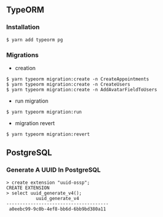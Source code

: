 ## TypeORM

### Installation
```
$ yarn add typeorm pg
```

### Migrations

* creation
```
$ yarn typeorm migration:create -n CreateAppointments
$ yarn typeorm migration:create -n CreateUsers
$ yarn typeorm migration:create -n AddAvatarFieldToUsers
```

* run migration
```
$ yarn typeorm migration:run
```

* migration revert
```
$ yarn typeorm migration:revert
```

## PostgreSQL

### Generate A UUID In PostgreSQL
```
> create extension "uuid-ossp";
CREATE EXTENSION
> select uuid_generate_v4();
           uuid_generate_v4
--------------------------------------
 a0eebc99-9c0b-4ef8-bb6d-6bb9bd380a11
```
